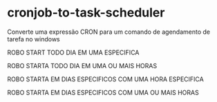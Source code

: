 # cronjob-to-task-scheduler
Converte uma expressão CRON para um comando de agendamento de tarefa no windows

ROBO START TODO DIA EM UMA ESPECIFICA

ROBO STARTA TODO DIA EM UMA OU MAIS HORAS

ROBO STARTA EM DIAS ESPECIFICOS COM UMA HORA ESPECIFICA

ROBO STARTA EM DIAS ESPECIFICOS COM UMA OU MAIS HORAS